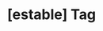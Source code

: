 ---
article_id: 0
description: List of articles under [estable] tag.
image: http://huntingbears.com.ve/static/img/site/mstile-310x310.png
layout: tag
slug: estable
title: '[estable] Tag'
---